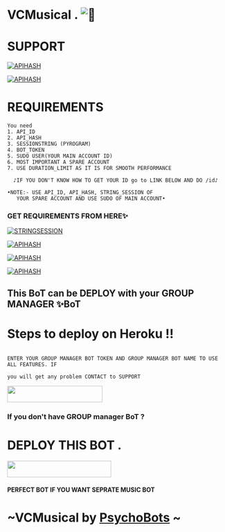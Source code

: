 # VCMusical . ![🎼](https://telegra.ph/file/ee4875a6eac21f24be3e2.jpg)


# SUPPORT 
</p><p align="centre"><a href="https://t.me/Psycho_Bots"> <img src="https://img.shields.io/badge/telegram-SUPPORT_Channel-red?style=for-the-badge&logo=telegram" alt="APIHASH" /></a>  
  
</p><p align="centre"><a href="https://t.me/PsychoBots_chat"> <img src="https://img.shields.io/badge/telegram-SUPPORT_CHAT-blue?style=for-the-badge&logo=telegram" alt="APIHASH" /></a>  
  
# REQUIREMENTS 
  
  ```
  You need 
  1. API_ID 
  2. API_HASH
  3. SESSIONSTRING (PYROGRAM)
  4. BOT_TOKEN
  5. SUDO USER(YOUR MAIN ACCOUNT ID)
  6. MOST IMPORTANT A SPARE ACCOUNT 
  7. USE DURATION_LIMIT AS IT IS FOR SMOOTH PERFORMANCE 
  
    ♪IF YOU DON'T KNOW HOW TO GET YOUR ID go to LINK BELOW AND DO /id♪
  
  •NOTE:- USE API_ID, API_HASH, STRING_SESSION OF 
     YOUR SPARE ACCOUNT AND USE SUDO OF MAIN ACCOUNT•
 ```
### GET REQUIREMENTS FROM HERE✨
 </p><p align="centre"><a href="https://t.me/pyrosessiongen_bot"> <img src="https://img.shields.io/badge/Pyrogram-STRING_SESSION-yellow?style=for-the-badge&logo=telegram" alt="STRINGSESSION" /></a>  
  
  </p><p align="centre"><a href="https://my.telegram.org"> <img src="https://img.shields.io/badge/telegram-APP_ID API_HASH-blue?style=for-the-badge&logo=telegram" alt="APIHASH" /></a> 

 
  
  </p><p align="centre"><a href="https://t.me/BotFather"> <img src="https://img.shields.io/badge/Telegram-BOT_TOKEN-red?style=for-the-badge&logo=telegram" alt="APIHASH" /></a>  
  
  </p><p align="centre"><a href="https://t.me/lovishmanager_bot"> <img src="https://img.shields.io/badge/Telegram-YOUR_ID-brown?style=for-the-badge&logo=telegram" alt="APIHASH" /></a>  
  
## This BoT can be DEPLOY with your GROUP MANAGER ✨BoT 
# <DEPLOY>

#  <summary>Steps to deploy on Heroku !! </summary>

```

ENTER YOUR GROUP MANAGER BOT TOKEN AND GROUP MANAGER BOT NAME TO USE ALL FEATURES. IF 

you will get any problem CONTACT to SUPPORT

```

  <p align="left"><a href="https://heroku.com/deploy?template=https://github.com/PsychoBots/VCMusical"> <img src="https://img.shields.io/badge/Deploy%20to%20Heroku%20-black?style=for-the-badge&logo=heroku" width="220" height="38.45"/></a></p>

  

</details>  


### If you don't have GROUP manager BoT ?
 # DEPLOY THIS BOT . 
  
  <p align="left"><a href="https://github.com/LucidoXD/musiqo"> <img src="https://img.shields.io/badge/Musiqo%20%20Music-orange?style=for-the-badge&logo=github" width="240" height="38.45"/></a></p>
  
  #### PERFECT BOT IF YOU WANT SEPRATE MUSIC BOT
  
  # ~VCMusical by [PsychoBots](https://t.me/Psycho_Bots) ~
